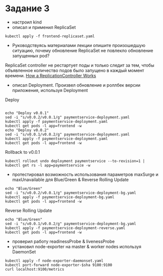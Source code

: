 # Задание 3

- настроил kind
- описал и применил ReplicaSet

```
kubectl apply -f frontend-replicaset.yaml
```

- Руководствуясь материалами лекции опишите произошедшую ситуацию, почему обновление ReplicaSet не повлекло обновление запущенных pod?

ReplicaSet controller не рестартует поды и только следит за тем, чтобы объявленное количество подов было запущено в каждый момент времени. [How a ReplicationController Works](https://kubernetes.io/docs/concepts/workloads/controllers/replicationcontroller/#how-a-replicationcontroller-works)

- описал Deployment. Произвел обновление и роллбек версии приложения, используя Deployment

Deploy

```

echo "Deploy v0.0.1"
sed -i "s/v0.0.2/v0.0.1/g" paymentservice-deployment.yaml
kubectl apply -f paymentservice-deployment.yaml
kubectl get pods -l app=frontend -w
echo "Deploy v0.0.2"
sed -i "s/v0.0.1/v0.0.2/g" paymentservice-deployment.yaml
kubectl apply -f paymentservice-deployment.yaml
kubectl get pods -l app=frontend -w
```

Rollback to v0.0.1

```
kubectl rollout undo deployment paymentservice --to-revision=1 | kubectl get rs -l app=paymentservice -w
```

- протестировал возможность использования параметров maxSurge и maxUnavailable для Blue/Green & Reverse Rolling Update

```
echo "Blue/Green"
sed -i "s/v0.0.2/v0.0.1/g" paymentservice-deployment-bg.yaml
kubectl apply -f paymentservice-deployment-bg.yaml
kubectl get pods -l app=frontend -w
```

Reverse Rolling Update

```
echo "Blue/Green"
sed -i "s/v0.0.1/v0.0.2/g" paymentservice-deployment-bg.yaml
kubectl apply -f paymentservice-deployment-reverse.yaml
kubectl get pods -l app=frontend -w
```

- проверил работу readinessProbe & livenessProbe
- установил node-exporter на master & worker nodes используя DaemonSet

```
kubectl apply -f node-exporter-daemonset.yaml
kubectl port-forward node-exporter-$sha 9100:9100
curl localhost:9100/metrics
```
